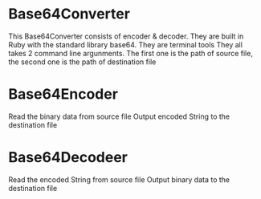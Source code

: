 Base64Converter
===============

This Base64Converter consists of encoder &amp; decoder. They are built in Ruby with the standard library base64.
They are terminal tools
They all takes 2 command line argunments. The first one is the path of source file, the second one is the path of destination file

Base64Encoder
===============

Read the binary data from source file
Output encoded String to the destination file

Base64Decodeer
===============

Read the encoded String from source file
Output binary data to the destination file  
